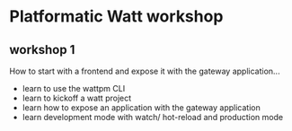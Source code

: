 # Platformatic Watt workshop

## workshop 1

How to start with a frontend and expose it with the gateway application...

- learn to use the wattpm CLI
- learn to kickoff a watt project
- learn how to expose an application with the gateway application
- learn development mode with watch/ hot-reload and production mode


